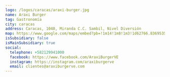 ```yaml
---
logo: /logos/caracas/araxi-burger.jpg
name: Araxi Burger
tag: Gastronomía
city: caracas
address: Caracas, 1040, Miranda C.C. Sambil, Nivel Diversión
map: https://www.google.com/maps/embed?pb=!1m14!1m8!1m3!1d62766.836953533646!2d-66.9179531!3d10.5063916!3m2!1i1024!2i768!4f13.1!3m3!1m2!1s0x8c2a585593fbe9cd%3A0x2a30504a518d939!2sAraxi%20Burger%20Grill%20%26%20Gourmet!5e0!3m2!1ses!2sve!4v1693531500478!5m2!1ses!2sve
isSubsidiary: false
isMainSubsidiary: true
social:
  telephone: +582129941000
  facebook: https://www.facebook.com/AraxiBurgerVE
  instagram: https://instagram.com/araxiburgerve
  email: clientes@araxiburgerve.com
---
```

